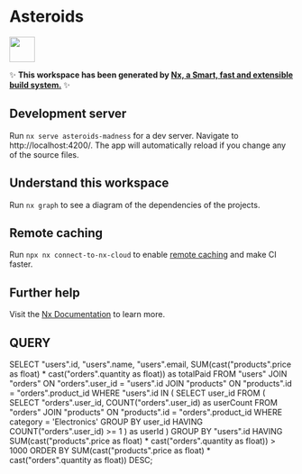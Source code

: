 # Asteroids

<a alt="Nx logo" href="https://nx.dev" target="_blank" rel="noreferrer"><img src="https://raw.githubusercontent.com/nrwl/nx/master/images/nx-logo.png" width="45"></a>

✨ **This workspace has been generated by [Nx, a Smart, fast and extensible build system.](https://nx.dev)** ✨

## Development server

Run `nx serve asteroids-madness` for a dev server. Navigate to http://localhost:4200/. The app will automatically reload if you change any of the source files.

## Understand this workspace

Run `nx graph` to see a diagram of the dependencies of the projects.

## Remote caching

Run `npx nx connect-to-nx-cloud` to enable [remote caching](https://nx.app) and make CI faster.

## Further help

Visit the [Nx Documentation](https://nx.dev) to learn more.


## QUERY 

SELECT "users".id, "users".name, "users".email, SUM(cast("products".price as float) * cast("orders".quantity as float)) as totalPaid FROM "users"
JOIN "orders" ON "orders".user_id = "users".id
JOIN "products" ON "products".id = "orders".product_id
WHERE "users".id IN (
SELECT user_id FROM (
SELECT "orders".user_id, COUNT("orders".user_id) as userCount FROM "orders"
JOIN "products" ON "products".id = "orders".product_id
WHERE category = 'Electronics'
GROUP BY user_id
HAVING COUNT("orders".user_id) >= 1
) as userId
)
GROUP BY "users".id
HAVING SUM(cast("products".price as float) * cast("orders".quantity as float)) > 1000
ORDER BY SUM(cast("products".price as float) * cast("orders".quantity as float)) DESC;
